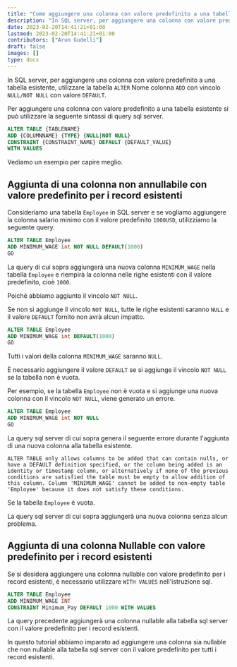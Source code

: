 ```yaml
---
title: "Come aggiungere una colonna con valore predefinito a una tabella esistente in SQL Server"
description: "In SQL server, per aggiungere una colonna con valore predefinito a una tabella esistente, utilizzate il comando 'ALTER' Tabella 'ADD' nome colonna con vincolo 'NULL/NOT NULL' con valore 'DEFAULT'."
date: 2023-02-20T14:41:21+01:00
lastmod: 2023-02-20T14:41:21+01:00
contributors: ["Arun Gudelli"]
draft: false
images: []
type: docs
---
```


In SQL server, per aggiungere una colonna con valore predefinito a una tabella esistente, utilizzare la tabella `ALTER` Nome colonna `ADD` con vincolo `NULL/NOT NULL` con valore `DEFAULT`.

Per aggiungere una colonna con valore predefinito a una tabella esistente si può utilizzare la seguente sintassi di query sql server.

```sql
ALTER TABLE {TABLENAME} 
ADD {COLUMNNAME} {TYPE} {NULL|NOT NULL} 
CONSTRAINT {CONSTRAINT_NAME} DEFAULT {DEFAULT_VALUE}
WITH VALUES
```

Vediamo un esempio per capire meglio.

## Aggiunta di una colonna non annullabile con valore predefinito per i record esistenti

Consideriamo una tabella `Employee` in SQL server e se vogliamo aggiungere la colonna salario minimo con il valore predefinito `1000USD`, utilizziamo la seguente query.

```sql
ALTER TABLE Employee
ADD MINIMUM_WAGE int NOT NULL DEFAULT(1000)
GO
```

La query di cui sopra aggiungerà una nuova colonna `MINIMUM_WAGE` nella tabella `Employee` e riempirà la colonna nelle righe esistenti con il valore predefinito, cioè `1000`. 

Poiché abbiamo aggiunto il vincolo `NOT NULL`.

Se non si aggiunge il vincolo `NOT NULL`, tutte le righe esistenti saranno `NULL` e il valore `DEFAULT` fornito non avrà alcun impatto. 

```sql
ALTER TABLE Employee
ADD MINIMUM_WAGE int DEFAULT(1000)
GO
```

Tutti i valori della colonna `MINIMUM_WAGE` saranno `NULL`.

È necessario aggiungere il valore `DEFAULT` se si aggiunge il vincolo `NOT NULL` se la tabella non è vuota. 

Per esempio, se la tabella `Employee` non è vuota e si aggiunge una nuova colonna con il vincolo `NOT NULL`, viene generato un errore.

```sql
ALTER TABLE Employee
ADD MINIMUM_WAGE int NOT NULL
GO
```

La query sql server di cui sopra genera il seguente errore durante l'aggiunta di una nuova colonna alla tabella esistente.

```text
ALTER TABLE only allows columns to be added that can contain nulls, or have a DEFAULT definition specified, or the column being added is an identity or timestamp column, or alternatively if none of the previous conditions are satisfied the table must be empty to allow addition of this column. Column 'MINIMUM_WAGE' cannot be added to non-empty table 'Employee' because it does not satisfy these conditions.
```

Se la tabella `Employee` è vuota. 

La query sql server di cui sopra aggiungerà una nuova colonna senza alcun problema.

## Aggiunta di una colonna Nullable con valore predefinito per i record esistenti

Se si desidera aggiungere una colonna nullable con valore predefinito per i record esistenti, è necessario utilizzare `WITH VALUES` nell'istruzione sql.

```sql
ALTER TABLE Employee
ADD MINIMUM_WAGE INT
CONSTRAINT Minimum_Pay DEFAULT 1000 WITH VALUES
```

La query precedente aggiungerà una colonna nullable alla tabella sql server con il valore predefinito per i record esistenti.

In questo tutorial abbiamo imparato ad aggiungere una colonna sia nullable che non nullable alla tabella sql server con il valore predefinito per tutti i record esistenti.

